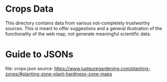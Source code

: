 # Crops Data

This directory contains data from various not-completely trustworthy sources. This is meant to offer suggestions and a general illustration of the functionality of the web map, not generate meaningful scientific data.

# Guide to JSONs

file: crops.json
source: https://www.justpuregardening.com/planting-zones/#planting-zone-plant-hardiness-zone-maps
